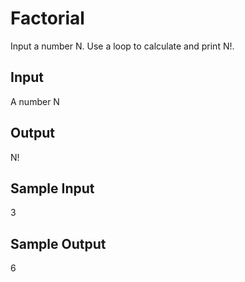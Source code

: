 # Factorial

Input a number N. Use a loop to calculate and print N!.


## Input
A number N

## Output
N!

## Sample Input
3

## Sample Output
6

